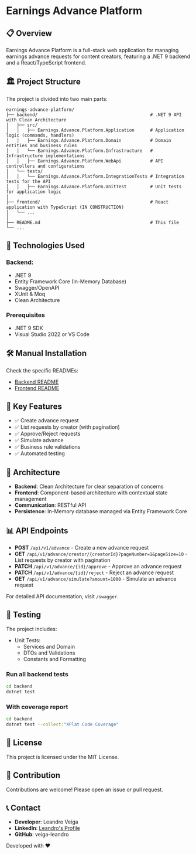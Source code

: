 # Earnings Advance Platform

## 📋 Overview

Earnings Advance Platform is a full-stack web application for managing earnings advance requests for content creators, featuring a .NET 9 backend and a React/TypeScript frontend.


## 🏛️ Project Structure

The project is divided into two main parts:

```
earnings-advance-platform/
├── backend/                                           # .NET 9 API with Clean Architecture
│   ├── src/
│   │   ├── Earnings.Advance.Platform.Application      # Application logic (commands, handlers)
│   │   ├── Earnings.Advance.Platform.Domain           # Domain entities and business rules
│   │   └── Earnings.Advance.Platform.Infrastructure   # Infrastructure implementations
│   │   ├── Earnings.Advance.Platform.WebApi           # API controllers and configurations
│   └── tests/ 
│   │   └── Earnings.Advance.Platform.IntegrationTests # Integration tests for the API
│   │   ├── Earnings.Advance.Platform.UnitTest         # Unit tests for application logic
│
├── frontend/                                          # React application with TypeScript (IN CONSTRUCTION)
│   └── ...
│
├── README.md                                          # This file
└── ...
```

## 🚀 Technologies Used

### Backend:
- .NET 9
- Entity Framework Core (In-Memory Database)
- Swagger/OpenAPI
- XUnit & Moq
- Clean Architecture

### Prerequisites
- .NET 9 SDK
- Visual Studio 2022 or VS Code

## 🛠️ Manual Installation

Check the specific READMEs:
- [Backend README](backend/README.md)
- [Frontend README](frontend/README.md)

## 📱 Key Features

- ✅ Create advance request  
- ✅ List requests by creator (with pagination)  
- ✅ Approve/Reject requests  
- ✅ Simulate advance  
- ✅ Business rule validations  
- ✅ Automated testing

## 🔄 Architecture

- **Backend**: Clean Architecture for clear separation of concerns
- **Frontend**: Component-based architecture with contextual state management
- **Communication**: RESTful API
- **Persistence**: In-Memory database managed via Entity Framework Core

## 📊 API Endpoints

- **POST** `/api/v1/advance` - Create a new advance request
- **GET** `/api/v1/advance/creator/{creatorId}?pageNumber=1&pageSize=10` - List requests by creator with pagination
- **PATCH** `/api/v1/advance/{id}/approve` - Approve an advance request
- **PATCH** `/api/v1/advance/{id}/reject` - Reject an advance request
- **GET** `/api/v1/advance/simulate?amount=1000` - Simulate an advance request

For detailed API documentation, visit `/swagger`.

## 🧪 Testing

The project includes:

- Unit Tests:
  - Services and Domain
  - DTOs and Validations
  - Constants and Formatting

### Run all backend tests 

```bash
cd backend
dotnet test
```

### With coverage report
```bash
cd backend
dotnet test --collect:"XPlat Code Coverage"
```


## 📜 License

This project is licensed under the MIT License.

## 👥 Contribution

Contributions are welcome! Please open an issue or pull request.

## 📞 Contact

- **Developer**: Leandro Veiga
- **LinkedIn**: [Leandro's Profile](https://www.linkedin.com/in/leandro-camargo-da-veiga/)
- **GitHub**: veiga-leandro

Developed with ❤️